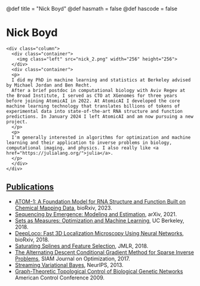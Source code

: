 @def title = "Nick Boyd"
@def hasmath = false
@def hascode = false

# Nick Boyd

~~~
<div class="column">
  <div class="container">
    <img class="left" src="nick_2.png" width="256" height="256">
  </div>
  <div class="container">
  <p>
  I did my PhD in machine learning and statistics at Berkeley advised by Michael Jordan and Ben Recht.
  After a brief postdoc in computational biology with Aviv Regev at the Broad Institute, I served as CTO at XGenomes for three years before joining AtomicAI in 2022. At AtomicAI I developed the core machine learning technology that translates billions of tokens of experimental data into state-of-the-art RNA structure and function predictions. In January 2024 I left AtomicAI and am now pursuing a new project. 
  </p>
  <p>
  I'm generally interested in algorithms for optimization and machine learning and their application to inverse problems in biology, computational imaging, and physics. I also really like <a href="https://julialang.org/">julia</a>.
  </p>
  </div>
</div>
~~~

## [Publications](https://scholar.google.com/citations?hl=en&user=4C4GOhYAAAAJ&view_op=list_works&sortby=pubdate)

* [ATOM-1: A Foundation Model for RNA Structure and Function Built on Chemical Mapping Data](https://www.biorxiv.org/content/10.1101/2023.12.13.571579v1), bioRxiv, 2023.
* [Sequencing by Emergence: Modeling and Estimation](https://arxiv.org/abs/2103.10477), arXiv, 2021.
* [Sets as Measures: Optimization and Machine Learning](thesis.pdf), UC Berkeley, 2018.
* [DeepLoco: Fast 3D Localization Microscopy Using Neural Networks](https://www.biorxiv.org/content/10.1101/267096v*full.pdf), bioRxiv, 2018.
* [Saturating Splines and Feature Selection](http://jmlr.csail.mit.edu/papers/volume18/17-178/17-178.pdf), JMLR, 2018.
* [The Alternating Descent Conditional Gradient Method for Sparse Inverse Problems](adcg.pdf), SIAM Journal on Optimization, 2017.
* [Streaming Variational Bayes](SVB.pdf), NeurIPS, 2013.
* [Graph-Theoretic Topological Control of Biological Genetic Networks](topo.pdf) American Control Conference 2009.

<!-- 
## Awards
* 1st place in 2D single-molecule localization microscopy challenge 2016.
* Google Hertz Fellowship.
* 2011 EECS Departmental Citation.
* 2011 Outstanding Academic Achievement Award in L&S CS.
* 2011 Dorothea Klumpke Roberts Prize in Mathematics. -->
